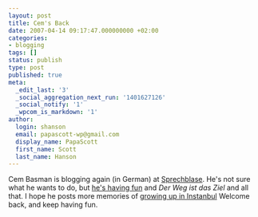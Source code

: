 ```yaml
---
layout: post
title: Cem's Back
date: 2007-04-14 09:17:47.000000000 +02:00
categories:
- blogging
tags: []
status: publish
type: post
published: true
meta:
  _edit_last: '3'
  _social_aggregation_next_run: '1401627126'
  _social_notify: '1'
  _wpcom_is_markdown: '1'
author:
  login: shanson
  email: papascott-wp@gmail.com
  display_name: PapaScott
  first_name: Scott
  last_name: Hanson
---
```

<p>Cem Basman is blogging again (in German) at <a href="http://sprechblase.wordpress.com/">Sprechblase</a>. He's not sure what he wants to do, but <a href="http://sprechblase.wordpress.com/2007/04/13/ja-es-macht-viel-mehr-spass/">he's having fun</a> and <em>Der Weg ist das Ziel</em> and all that. I hope he posts more memories of <a href="http://sprechblase.wordpress.com/2007/04/12/konigsblau/.">growing up in Instanbul</a> Welcome back, and keep having fun.</p>
